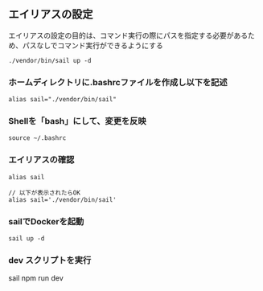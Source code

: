 ## エイリアスの設定
エイリアスの設定の目的は、コマンド実行の際にパスを指定する必要があるため、パスなしでコマンド実行ができるようにする
```
./vendor/bin/sail up -d
```
### ホームディレクトリに.bashrcファイルを作成し以下を記述
```
alias sail="./vendor/bin/sail"
```

### Shellを「bash」にして、変更を反映
```
source ~/.bashrc
```

### エイリアスの確認
```
alias sail

// 以下が表示されたらOK
alias sail='./vendor/bin/sail'
```

### sailでDockerを起動
```
sail up -d
```

### dev スクリプトを実行
sail npm run dev